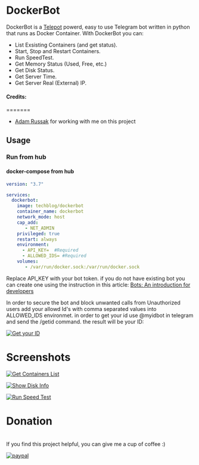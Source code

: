 # DockerBot

DockerBot is a [Telepot](https://telepot.readthedocs.io/en/latest/) powerd, easy to use Telegram bot written in python that runs as Docker Container.
With DockerBot you can:
- List Exsisting Containers (and get status).
- Start, Stop and Restart Containers.
- Run SpeedTest.
- Get Memory Status (Used, Free, etc.)
- Get Disk Status.
- Get Server Time.
- Get Server Real (External) IP.


#### Credits:
=======

- [Adam Russak](https://github.com/AdamRussak) for working with me on this project


## Usage
### Run from hub

#### docker-compose from hub
```yaml
version: "3.7"

services:
  dockerbot:
    image: techblog/dockerbot
    container_name: dockerbot
    network_mode: host
    cap_add:
       - NET_ADMIN
    privileged: true
    restart: always
    environment:
      - API_KEY=  #Required
      - ALLOWED_IDS= #Required
    volumes:
       - /var/run/docker.sock:/var/run/docker.sock
```
Replace API_KEY with your bot token. if you do not have existing bot you can create one
using the instruction in this article:
[Bots: An introduction for developers](https://core.telegram.org/bots) 

In order to secure the bot and block unwanted calls from Unauthorized users add your allowd Id's with comma separated values into ALLOWED_IDS
environmet. in order to get your id use @myidbot in telegram and send the /getid command. the result will be your ID:

[![Get your ID](https://github.com/t0mer/dockerbot/raw/master/screenshots/Idbot.PNG "Get your ID")](https://github.com/t0mer/dockerbot/raw/master/screenshots/Idbot.PNG "Get your ID")

# Screenshots

[![Get Containers List](https://github.com/t0mer/dockerbot/raw/master/screenshots/dockerbot_get_containers_list.PNG "Device Listing")](https://github.com/t0mer/dockerbot/raw/master/screenshots/dockerbot_get_containers_list.PNG "Device Listing")

[![Show Disk Info](https://github.com/t0mer/dockerbot/raw/master/screenshots/dockerbot_get_disk_info.PNG "Show Disk Info")](https://github.com/t0mer/dockerbot/raw/master/screenshots/dockerbot_get_disk_info.PNG "Show Disk Info")

[![Run Speed Test](https://github.com/t0mer/dockerbot/raw/master/screenshots/dockerbot_speedtest.PNG "Run Speed Test")](https://github.com/t0mer/dockerbot/raw/master/screenshots/dockerbot_speedtest.PNG "Run Speed Test")


# Donation
<br>
If you find this project helpful, you can give me a cup of coffee :) 

[![paypal](https://www.paypalobjects.com/en_US/i/btn/btn_donateCC_LG.gif)](https://www.paypal.com/cgi-bin/webscr?cmd=_s-xclick&hosted_button_id=8CGLEHN2NDXDE)
